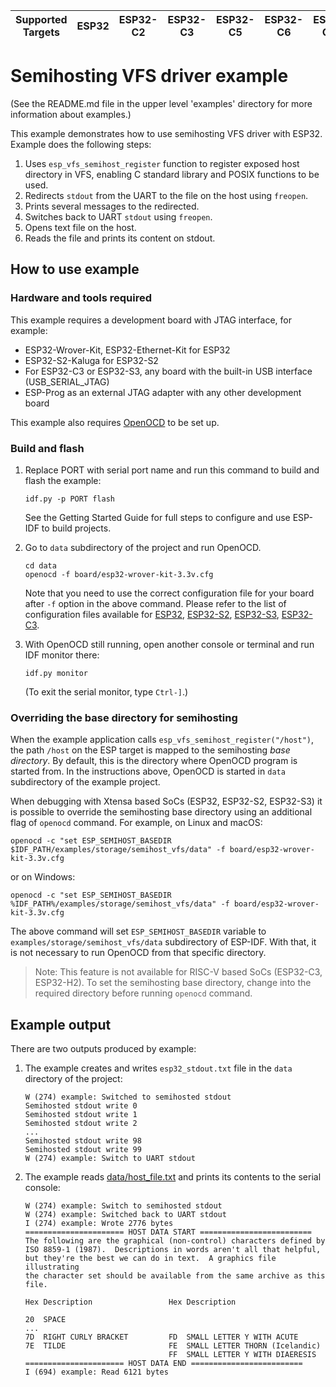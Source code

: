 | Supported Targets | ESP32 | ESP32-C2 | ESP32-C3 | ESP32-C5 | ESP32-C6 | ESP32-C61 | ESP32-H2 | ESP32-P4 | ESP32-S2 | ESP32-S3 |
| ----------------- | ----- | -------- | -------- | -------- | -------- | --------- | -------- | -------- | -------- | -------- |

# Semihosting VFS driver example

(See the README.md file in the upper level 'examples' directory for more information about examples.)

This example demonstrates how to use semihosting VFS driver with ESP32. Example does the following steps:

1. Uses `esp_vfs_semihost_register` function to register exposed host directory in VFS, enabling C standard library and POSIX functions to be used.
2. Redirects `stdout` from the UART to the file on the host using `freopen`.
3. Prints several messages to the redirected.
4. Switches back to UART `stdout` using `freopen`.
5. Opens text file on the host.
6. Reads the file and prints its content on stdout.

## How to use example

### Hardware and tools required

This example requires a development board with JTAG interface, for example:

- ESP32-Wrover-Kit, ESP32-Ethernet-Kit for ESP32
- ESP32-S2-Kaluga for ESP32-S2
- For ESP32-C3 or ESP32-S3, any board with the built-in USB interface (USB_SERIAL_JTAG)
- ESP-Prog as an external JTAG adapter with any other development board

This example also requires [OpenOCD](https://docs.espressif.com/projects/esp-idf/en/latest/api-guides/jtag-debugging/index.html#run-openocd) to be set up.

### Build and flash

1. Replace PORT with serial port name and run this command to build and flash the example:

   ```
   idf.py -p PORT flash
   ```

   See the Getting Started Guide for full steps to configure and use ESP-IDF to build projects.


2. Go to `data` subdirectory of the project and run OpenOCD.

   ```
   cd data
   openocd -f board/esp32-wrover-kit-3.3v.cfg
   ```

   Note that you need to use the correct configuration file for your board after `-f` option in the above command. Please refer to the list of configuration files available for [ESP32](https://docs.espressif.com/projects/esp-idf/en/latest/esp32/api-guides/jtag-debugging/tips-and-quirks.html#jtag-debugging-tip-openocd-configure-target), [ESP32-S2](https://docs.espressif.com/projects/esp-idf/en/latest/esp32s2/api-guides/jtag-debugging/tips-and-quirks.html#jtag-debugging-tip-openocd-configure-target), [ESP32-S3](https://docs.espressif.com/projects/esp-idf/en/latest/esp32s3/api-guides/jtag-debugging/tips-and-quirks.html#jtag-debugging-tip-openocd-configure-target), [ESP32-C3](https://docs.espressif.com/projects/esp-idf/en/latest/esp32c3/api-guides/jtag-debugging/tips-and-quirks.html#jtag-debugging-tip-openocd-configure-target).

3. With OpenOCD still running, open another console or terminal and run IDF monitor there:

   ```
   idf.py monitor
   ```

   (To exit the serial monitor, type ``Ctrl-]``.)

### Overriding the base directory for semihosting

When the example application calls `esp_vfs_semihost_register("/host")`, the path `/host` on the ESP target is mapped to the semihosting _base directory_. By default, this is the directory where OpenOCD program is started from. In the instructions above, OpenOCD is started in `data` subdirectory of the example project.

When debugging with Xtensa based SoCs (ESP32, ESP32-S2, ESP32-S3) it is possible to override the semihosting base directory using an additional flag of `openocd` command. For example, on Linux and macOS:

```
openocd -c "set ESP_SEMIHOST_BASEDIR $IDF_PATH/examples/storage/semihost_vfs/data" -f board/esp32-wrover-kit-3.3v.cfg
```

or on Windows:

```
openocd -c "set ESP_SEMIHOST_BASEDIR %IDF_PATH%/examples/storage/semihost_vfs/data" -f board/esp32-wrover-kit-3.3v.cfg
```

The above command will set `ESP_SEMIHOST_BASEDIR` variable to `examples/storage/semihost_vfs/data` subdirectory of ESP-IDF. With that, it is not necessary to run OpenOCD from that specific directory.

> Note: This feature is not available for RISC-V based SoCs (ESP32-C3, ESP32-H2). To set the semihosting base directory, change into the required directory before running `openocd` command.

## Example output

There are two outputs produced by example:

1. The example creates and writes `esp32_stdout.txt` file in the `data` directory of the project:

   ```
   W (274) example: Switched to semihosted stdout
   Semihosted stdout write 0
   Semihosted stdout write 1
   Semihosted stdout write 2
   ...
   Semihosted stdout write 98
   Semihosted stdout write 99
   W (274) example: Switch to UART stdout
   ```

2. The example reads [data/host_file.txt](data/host_file.txt) and prints its contents to the serial console:

   ```
   W (274) example: Switch to semihosted stdout
   W (274) example: Switched back to UART stdout
   I (274) example: Wrote 2776 bytes
   ====================== HOST DATA START =========================
   The following are the graphical (non-control) characters defined by
   ISO 8859-1 (1987).  Descriptions in words aren't all that helpful,
   but they're the best we can do in text.  A graphics file illustrating
   the character set should be available from the same archive as this
   file.

   Hex Description                 Hex Description

   20  SPACE
   ...
   7D  RIGHT CURLY BRACKET         FD  SMALL LETTER Y WITH ACUTE
   7E  TILDE                       FE  SMALL LETTER THORN (Icelandic)
                                   FF  SMALL LETTER Y WITH DIAERESIS
   ====================== HOST DATA END =========================
   I (694) example: Read 6121 bytes
   ```
